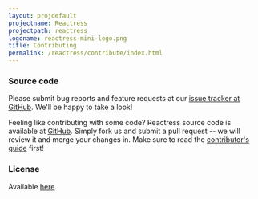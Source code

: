 ```yaml
---
layout: projdefault
projectname: Reactress
projectpath: reactress
logoname: reactress-mini-logo.png
title: Contributing
permalink: /reactress/contribute/index.html
---
```




### Source code

Please submit bug reports and feature requests at our [issue tracker at GitHub](https://github.com/storm-enroute/reactress/issues).
We'll be happy to take a look!

Feeling like contributing with some code?
Reactress source code is available at [GitHub](https://github.com/storm-enroute/reactress).
Simply fork us and submit a pull request --
we will review it and merge your changes in.
Make sure to read the [contributor's guide](/dev/contribute/) first!


### License

Available [here](https://raw.githubusercontent.com/storm-enroute/reactress/master/LICENSE).

<span id="licensebox"></span>

<script src="/resources/js/setlicense.js">_</script>
<script src="/resources/js/setlicense-reactress.js">_</script>

